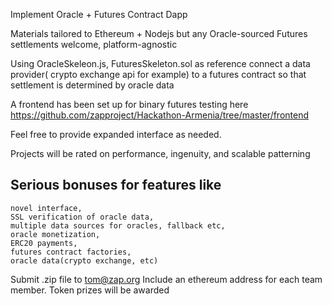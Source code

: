Implement Oracle + Futures Contract Dapp

Materials tailored to Ethereum + Nodejs but any Oracle-sourced Futures settlements welcome, platform-agnostic

Using OracleSkeleon.js, FuturesSkeleton.sol as reference connect a data provider( crypto exchange api for example) to a futures contract so that settlement is determined by oracle data

A frontend has been set up for binary futures testing here
https://github.com/zapproject/Hackathon-Armenia/tree/master/frontend

Feel free to provide expanded interface as needed.

Projects will be rated on performance, ingenuity, and scalable patterning

## Serious bonuses for features like
    novel interface,
    SSL verification of oracle data,
    multiple data sources for oracles, fallback etc,
    oracle monetization,
    ERC20 payments,
    futures contract factories,
    oracle data(crypto exchange, etc)
    
Submit .zip file to tom@zap.org
Include an ethereum address for each team member. Token prizes will be awarded
